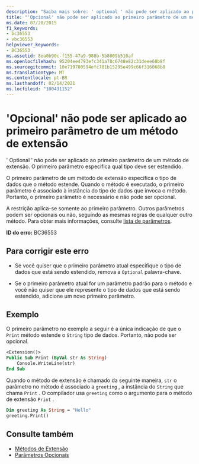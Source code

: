 ```yaml
---
description: "Saiba mais sobre: ' optional ' não pode ser aplicado ao primeiro parâmetro de um método de extensão"
title: "'Opcional' não pode ser aplicado ao primeiro parâmetro de um método de extensão"
ms.date: 07/20/2015
f1_keywords:
- bc36553
- vbc36553
helpviewer_keywords:
- BC36553
ms.assetid: 8ea0b90c-f155-47a9-988b-5b8009b510af
ms.openlocfilehash: 95204ee4793efc341a78c6748e82c31deee68b8f
ms.sourcegitcommit: 10e719780594efc781b15295e499c66f316068b8
ms.translationtype: MT
ms.contentlocale: pt-BR
ms.lasthandoff: 02/14/2021
ms.locfileid: "100431152"
---
```

# <a name="optional-cannot-be-applied-to-the-first-parameter-of-an-extension-method"></a>'Opcional' não pode ser aplicado ao primeiro parâmetro de um método de extensão

' Optional ' não pode ser aplicado ao primeiro parâmetro de um método de extensão. O primeiro parâmetro especifica qual tipo deve ser estendido.  
  
 O primeiro parâmetro de um método de extensão especifica o tipo de dados que o método estende. Quando o método é executado, o primeiro parâmetro é associado à instância do tipo de dados que invoca o método. Portanto, o primeiro parâmetro é necessário e não pode ser opcional.  
  
 A restrição aplica-se somente ao primeiro parâmetro. Outros parâmetros podem ser opcionais ou não, seguindo as mesmas regras de qualquer outro método. Para obter mais informações, consulte [lista de parâmetros](../language-reference/statements/parameter-list.md).  
  
 **ID do erro:** BC36553  
  
## <a name="to-correct-this-error"></a>Para corrigir este erro  
  
- Se você quiser que o primeiro parâmetro atual especifique o tipo de dados que está sendo estendido, remova a `Optional` palavra-chave.  
  
- Se o primeiro parâmetro atual for um parâmetro padrão para o método e você não quiser que ele represente o tipo de dados que está sendo estendido, adicione um novo primeiro parâmetro.  
  
## <a name="example"></a>Exemplo  

 O primeiro parâmetro no exemplo a seguir é a única indicação de que o `Print` método estende o `String` tipo de dados. Portanto, não pode ser opcional.  
  
```vb  
<Extension()>  
Public Sub Print (ByVal str As String)  
    Console.WriteLine(str)  
End Sub  
```  
  
 Quando o método de extensão é chamado da seguinte maneira, `str` o parâmetro no método é associado a `greeting` , a instância do `String` que chama `Print` . O compilador usa `greeting` como o argumento para o método de extensão `Print` .  
  
```vb  
Dim greeting As String = "Hello"  
greeting.Print()  
```  
  
## <a name="see-also"></a>Consulte também

- [Métodos de Extensão](../programming-guide/language-features/procedures/extension-methods.md)
- [Parâmetros Opcionais](../programming-guide/language-features/procedures/optional-parameters.md)
